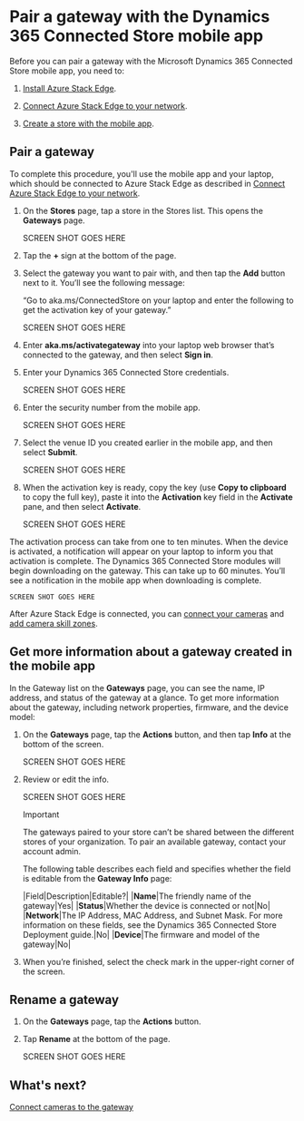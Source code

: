 

# Pair a gateway with the Dynamics 365 Connected Store mobile app

Before you can pair a gateway with the Microsoft Dynamics 365 Connected Store mobile app, you need to:

1. [Install Azure Stack Edge](ase-install.md).

2. [Connect Azure Stack Edge to your network](ase-connect.md).

3. [Create a store with the mobile app](mobile-app-create-store.md).

## Pair a gateway

To complete this procedure, you'll use the mobile app and your laptop, which should be connected to Azure Stack Edge as described in [Connect Azure Stack Edge to your network](ase-connect.md).

1.	On the **Stores** page, tap a store in the Stores list. This opens the **Gateways** page. 

    SCREEN SHOT GOES HERE
 
2.	Tap the **+** sign at the bottom of the page.

3.	Select the gateway you want to pair with, and then tap the **Add** button next to it. You’ll see the following message: 

    “Go to aka.ms/ConnectedStore on your laptop and enter the following <security number> to get the activation key of your gateway.”

    SCREEN SHOT GOES HERE

4.	Enter **aka.ms/activategateway** into your laptop web browser that’s connected to the gateway, and then select **Sign in**.
 
5.	Enter your Dynamics 365 Connected Store credentials.

    SCREEN SHOT GOES HERE
 
6.	Enter the security number from the mobile app.
 
    SCREEN SHOT GOES HERE
 
7.	Select the venue ID you created earlier in the mobile app, and then select **Submit**.

    SCREEN SHOT GOES HERE
 
8.	When the activation key is ready, copy the key (use **Copy to clipboard** to copy the full key), paste it into the **Activation** key field in the **Activate** pane, and then select **Activate**.

    SCREEN SHOT GOES HERE
 
   The activation process can take from one to ten minutes. When the device is activated, a notification will appear on your laptop to inform you that activation is complete. The Dynamics 365 Connected Store modules will begin downloading on the gateway. This can take up to 60 minutes. You’ll see a notification in the mobile app when downloading is complete.

    SCREEN SHOT GOES HERE
 
   After Azure Stack Edge is connected, you can [connect your cameras](mobile-app-add-cameras.md) and [add camera skill zones](mobile-app-add-camera-skill-zones.md). 

## Get more information about a gateway created in the mobile app

In the Gateway list on the **Gateways** page, you can see the name, IP address, and status of the gateway at a glance. To get more information about the gateway, including network properties, firmware, and the device model:

1.	On the **Gateways** page, tap the **Actions** button, and then tap **Info** at the bottom of the screen.

    SCREEN SHOT GOES HERE
 
2.	Review or edit the info.

    SCREEN SHOT GOES HERE
 
    > [!IMPORTANT]
    > The gateways paired to your store can’t be shared between the different stores of your organization. To pair an available gateway, contact your account admin.
   
    The following table describes each field and specifies whether the field is editable from the **Gateway Info** page:

    |Field|Description|Editable?|
    |**Name**|The friendly name of the gateway|Yes|
    |**Status**|Whether the device is connected or not|No|
    |**Network**|The IP Address, MAC Address, and Subnet Mask. For more information on these fields, see the Dynamics 365 Connected Store Deployment guide.|No|
    |**Device**|The firmware and model of the gateway|No|
   
4.	When you’re finished, select the check mark in the upper-right corner of the screen.

## Rename a gateway

1.	On the **Gateways** page, tap the **Actions** button.

2.	Tap **Rename** at the bottom of the page.

    SCREEN SHOT GOES HERE

## What's next?

[Connect cameras to the gateway](mobile-app-add-cameras.md)


